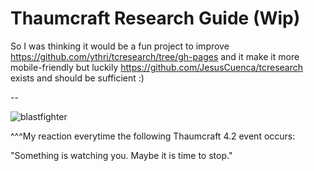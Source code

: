 # Thaumcraft Research Guide (Wip)

So I was thinking it would be a fun project to improve https://github.com/ythri/tcresearch/tree/gh-pages and it make it more mobile-friendly but luckily https://github.com/JesusCuenca/tcresearch exists and should be sufficient :)

--

![blastfighter](https://user-images.githubusercontent.com/13138738/205212991-af02fcf6-1f46-464b-8586-02f89ce57b43.png)

^^^My reaction everytime the following Thaumcraft 4.2 event occurs:

"Something is watching you. Maybe it is time to stop."
